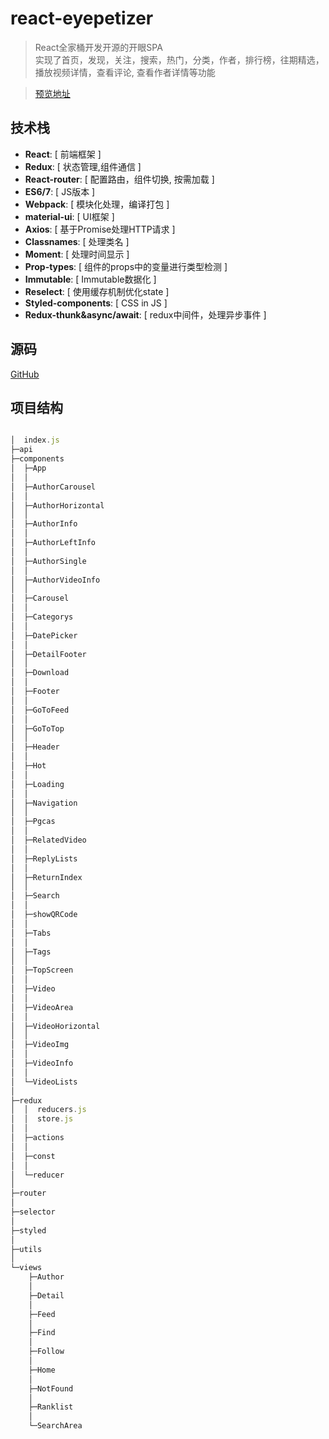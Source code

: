 # react-eyepetizer 

> React全家桶开发开源的开眼SPA    
> 实现了首页，发现，关注，搜索，热门，分类，作者，排行榜，往期精选，播放视频详情，查看评论, 查看作者详情等功能

> [预览地址](http://ldqblog.me/react-eyepetizer/dist/#/)


## 技术栈
* **React**: [ 前端框架 ]
* **Redux**: [ 状态管理,组件通信 ] 
* **React-router**: [ 配置路由，组件切换, 按需加载 ]
* **ES6/7**: [ JS版本 ]
* **Webpack**: [ 模块化处理，编译打包 ]
* **material-ui**: [ UI框架 ]
* **Axios**: [ 基于Promise处理HTTP请求 ]
* **Classnames**: [ 处理类名 ]
* **Moment**: [ 处理时间显示 ]
* **Prop-types**: [ 组件的props中的变量进行类型检测 ]
* **Immutable**: [ Immutable数据化 ]
* **Reselect**: [ 使用缓存机制优化state ]
* **Styled-components**: [ CSS in JS ]
* **Redux-thunk&async/await**: [ redux中间件，处理异步事件 ]


## 源码
[GitHub](https://github.com/LDQ-first/react-eyepetizer)






## 项目结构

```javascript 

│  index.js
├─api
├─components
│  ├─App
│  │      
│  ├─AuthorCarousel
│  │      
│  ├─AuthorHorizontal
│  │      
│  ├─AuthorInfo
│  │      
│  ├─AuthorLeftInfo
│  │      
│  ├─AuthorSingle
│  │      
│  ├─AuthorVideoInfo
│  │      
│  ├─Carousel
│  │      
│  ├─Categorys
│  │      
│  ├─DatePicker
│  │      
│  ├─DetailFooter
│  │      
│  ├─Download
│  │      
│  ├─Footer
│  │      
│  ├─GoToFeed
│  │      
│  ├─GoToTop
│  │      
│  ├─Header
│  │      
│  ├─Hot
│  │      
│  ├─Loading
│  │      
│  ├─Navigation
│  │      
│  ├─Pgcas
│  │      
│  ├─RelatedVideo
│  │      
│  ├─ReplyLists
│  │      
│  ├─ReturnIndex
│  │      
│  ├─Search
│  │      
│  ├─showQRCode
│  │      
│  ├─Tabs
│  │      
│  ├─Tags
│  │      
│  ├─TopScreen
│  │      
│  ├─Video
│  │      
│  ├─VideoArea
│  │      
│  ├─VideoHorizontal
│  │      
│  ├─VideoImg
│  │      
│  ├─VideoInfo
│  │      
│  └─VideoLists
│          
├─redux
│  │  reducers.js
│  │  store.js
│  │  
│  ├─actions
│  │      
│  ├─const
│  │      
│  └─reducer
│          
├─router
│      
├─selector
│      
├─styled
│      
├─utils
│      
└─views
    ├─Author
    │      
    ├─Detail
    │      
    ├─Feed
    │      
    ├─Find
    │      
    ├─Follow
    │      
    ├─Home
    │      
    ├─NotFound
    │      
    ├─Ranklist
    │      
    └─SearchArea
            

```


